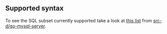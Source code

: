 ## Supported syntax

To see the SQL subset currently supported take a look at [this list](https://github.com/src-d/go-mysql-server/blob/92013a1dbd15542b712192abdd32dfe0d2518f4d/SUPPORTED.md) from [src-d/go-mysql-server](https://github.com/src-d/go-mysql-server).
